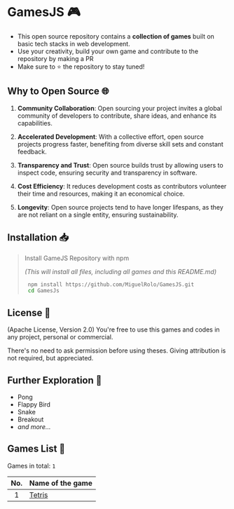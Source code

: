 # GamesJS 🎮

- This open source repository contains a **collection of games** built on basic tech stacks in web development. 
- Use your creativity, build your own game and contribute to the repository by making a PR
- Make sure to ⭐️ the repository to stay tuned! 

## Why to Open Source 🌐

1. **Community Collaboration**: Open sourcing your project invites a global community of developers to contribute, share ideas, and enhance its capabilities.

2. **Accelerated Development**: With a collective effort, open source projects progress faster, benefiting from diverse skill sets and constant feedback.

3. **Transparency and Trust**: Open source builds trust by allowing users to inspect code, ensuring security and transparency in software.

4. **Cost Efficiency**: It reduces development costs as contributors volunteer their time and resources, making it an economical choice.

5. **Longevity**: Open source projects tend to have longer lifespans, as they are not reliant on a single entity, ensuring sustainability.

## Installation 📥

> Install GameJS Repository with npm
>
> *(This will install all files, including all games and this README.md)*
>
> ```bash
>  npm install https://github.com/MiguelRolo/GamesJS.git
>  cd GamesJs
> ```

## License 🪪

(Apache License, Version 2.0) You're free to use this games and codes in any project, personal or commercial. 

There's no need to ask permission before using theses. Giving attribution is not required, but appreciated.

## Further Exploration 🔭

- Pong
- Flappy Bird
- Snake
- Breakout
- *and more...*


## Games List 🤖
Games in total: `1`

| No.     | Name of the game |
| :---:   | ---- |
| 1       | <a href='tetris'>Tetris</a>  |
